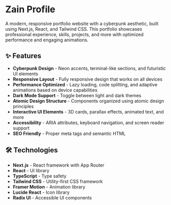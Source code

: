 # Zain Profile

A modern, responsive portfolio website with a cyberpunk aesthetic, built using Next.js, React, and Tailwind CSS. This portfolio showcases professional experience, skills, projects, and more with optimized performance and engaging animations.


## ✨ Features

- **Cyberpunk Design** - Neon accents, terminal-like sections, and futuristic UI elements
- **Responsive Layout** - Fully responsive design that works on all devices
- **Performance Optimized** - Lazy loading, code splitting, and adaptive animations based on device capabilities
- **Dark Mode Support** - Toggle between light and dark themes
- **Atomic Design Structure** - Components organized using atomic design principles
- **Interactive UI Elements** - 3D cards, parallax effects, animated text, and more
- **Accessibility** - ARIA attributes, keyboard navigation, and screen reader support
- **SEO Friendly** - Proper meta tags and semantic HTML


## 🛠️ Technologies

- **Next.js** - React framework with App Router
- **React** - UI library
- **TypeScript** - Type safety
- **Tailwind CSS** - Utility-first CSS framework
- **Framer Motion** - Animation library
- **Lucide React** - Icon library
- **Radix UI** - Accessible UI components
